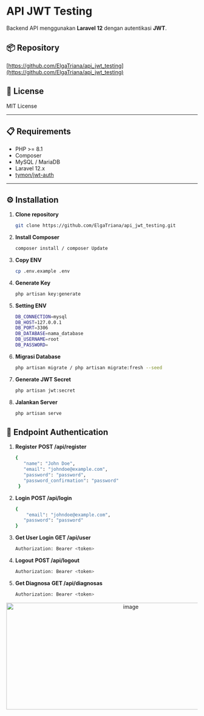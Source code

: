 # API JWT Testing

Backend API menggunakan **Laravel 12** dengan autentikasi **JWT**.

## 📦 Repository
[https://github.com/ElgaTriana/api_jwt_testing](https://github.com/ElgaTriana/api_jwt_testing)

## 📜 License
MIT License

---

## 📋 Requirements
- PHP >= 8.1
- Composer
- MySQL / MariaDB
- Laravel 12.x
- [tymon/jwt-auth](https://github.com/tymondesigns/jwt-auth)

---

## ⚙️ Installation

1. **Clone repository**
   ```bash
   git clone https://github.com/ElgaTriana/api_jwt_testing.git

2. **Install Composer**
   ```bash
   composer install / composer Update

3. **Copy ENV**
   ```bash
   cp .env.example .env

4. **Generate Key**
   ```bash
   php artisan key:generate

5. **Setting ENV**
   ```bash
   DB_CONNECTION=mysql
   DB_HOST=127.0.0.1
   DB_PORT=3306
   DB_DATABASE=nama_database
   DB_USERNAME=root
   DB_PASSWORD=

6. **Migrasi Database**
   ```bash
   php artisan migrate / php artisan migrate:fresh --seed

7. **Generate JWT Secret**
   ```bash
   php artisan jwt:secret

8. **Jalankan Server**
   ```bash
   php artisan serve


## 🔑 Endpoint Authentication
1. **Register**
   **POST /api/register**
   ```bash
   {
      "name": "John Doe",
      "email": "johndoe@example.com",
      "password": "password",
      "password_confirmation": "password"
    }

2. **Login**
   **POST /api/login**
   ```bash
   {
       "email": "johndoe@example.com",
      "password": "password"
   }

3. **Get User Login**
   **GET /api/user**
   ```bash
   Authorization: Bearer <token>

4. **Logout**
   **POST /api/logout**
   ```bash
   Authorization: Bearer <token>

5. **Get Diagnosa**
   **GET /api/diagnosas**
   ```bash
   Authorization: Bearer <token>

<img style="text-align: center" width="640" height="281" alt="image" src="https://github.com/user-attachments/assets/16cf8563-e736-4af3-a326-ec0bc0a773e5" />


